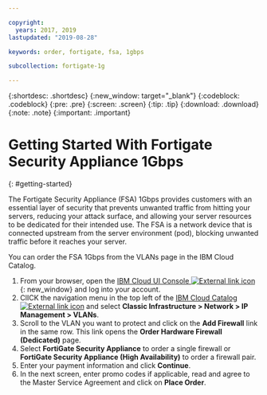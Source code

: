 ```yaml
---

copyright:
  years: 2017, 2019
lastupdated: "2019-08-28"

keywords: order, fortigate, fsa, 1gbps

subcollection: fortigate-1g

---
```


{:shortdesc: .shortdesc}
{:new_window: target="_blank"}
{:codeblock: .codeblock}
{:pre: .pre}
{:screen: .screen}
{:tip: .tip}
{:download: .download}
{:note: .note}
{:important: .important}

# Getting Started With Fortigate Security Appliance 1Gbps
{: #getting-started}

The Fortigate Security Appliance (FSA) 1Gbps provides customers with an essential layer of security that prevents unwanted traffic from hitting your servers, reducing your attack surface, and allowing your server resources to be dedicated for their intended use.  The FSA is a network device that is connected upstream from the server environment (pod), blocking unwanted traffic before it reaches your server.  

You can order the FSA 1Gbps from the VLANs page in the IBM Cloud Catalog.

1. From your browser, open the [IBM Cloud UI Console ![External link icon](../../icons/launch-glyph.svg "External link icon")](https://cloud.ibm.com/classic/security/firewalls/multivlan/provision){: new_window} and log into your account.
2. ClICK the navigation menu in the top left of the [IBM Cloud Catalog ![External link icon](../../icons/launch-glyph.svg "External link icon")](https://cloud.ibm.com) and select **Classic Infrastructure > Network > IP Management > VLANs**.
3. Scroll to the VLAN you want to protect and click on the **Add Firewall** link in the same row. This link opens the **Order Hardware Firewall (Dedicated)** page.
4. Select **FortiGate Security Appliance** to order a single firewall or **FortiGate Security Appliance (High Availability)** to order a firewall pair.
5. Enter your payment information and click **Continue**.
6. In the next screen, enter promo codes if applicable, read and agree to the Master Service Agreement and click on **Place Order**.
